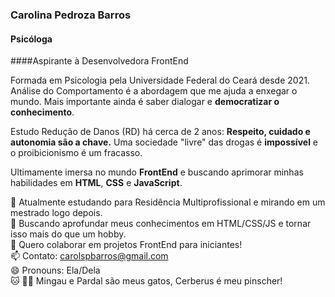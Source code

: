 ### Carolina Pedroza Barros
#### Psicóloga
####Aspirante à Desenvolvedora FrontEnd

<!--
**carolesi/carolesi** is a ✨ _special_ ✨ repository because its `README.md` (this file) appears on your GitHub profile. -->

Formada em Psicologia pela Universidade Federal do Ceará desde 2021. Análise do Comportamento é a abordagem que me ajuda a enxegar o mundo. Mais importante ainda é saber dialogar e **democratizar o conhecimento**.

Estudo Redução de Danos (RD) há cerca de 2 anos: **Respeito, cuidado e autonomia são a chave.**
Uma sociedade "livre" das drogas é **impossível** e o proibicionismo é um fracasso.

Ultimamente imersa no mundo **FrontEnd** e buscando aprimorar minhas habilidades em **HTML**, **CSS** e **JavaScript**.

🔭 Atualmente estudando para Residência Multiprofissional e mirando em um mestrado logo depois.  
🌱 Buscando aprofundar meus conhecimentos em HTML/CSS/JS e tornar isso mais do que um hobby.   
👯 Quero colaborar em projetos FrontEnd para iniciantes!  
📫 Contato: carolspbarros@gmail.com  
😄 Pronouns: Ela/Dela  
:cat: :service_dog: Mingau e Pardal são meus gatos, Cerberus é meu pinscher!
